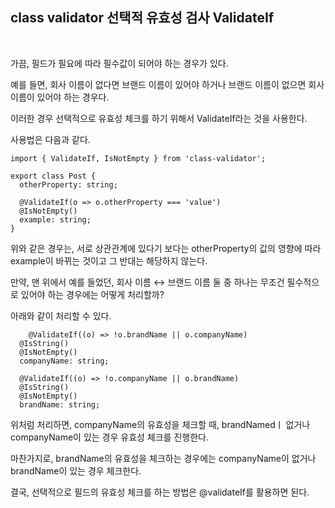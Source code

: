 ## class validator 선택적 유효성 검사 ValidateIf 
<br>

가끔, 필드가 필요에 따라 필수값이 되어야 하는 경우가 있다.

예를 들면, 회사 이름이 없다면 브랜드 이름이 있어야 하거나 브랜드 이름이 없으면 회사 이름이 있어야 하는 경우다.

이러한 경우 선택적으로 유효성 체크를 하기 위해서 ValidateIf라는 것을 사용한다.

사용법은 다음과 같다.

```tsx
import { ValidateIf, IsNotEmpty } from 'class-validator';

export class Post {
  otherProperty: string;

  @ValidateIf(o => o.otherProperty === 'value')
  @IsNotEmpty()
  example: string;
}
```

위와 같은 경우는, 서로 상관관계에 있다기 보다는 otherProperty의 값의 영향에 따라 example이 바뀌는 것이고 그 반대는 해당하지 않는다.

만약, 맨 위에서 예를 들었던, 회사 이름 ↔ 브랜드 이름 둘 중 하나는 무조건 필수적으로 있어야 하는 경우에는 어떻게 처리할까?

아래와 같이 처리할 수 있다.

```tsx
	@ValidateIf((o) => !o.brandName || o.companyName)
  @IsString()
  @IsNotEmpty()
  companyName: string;

  @ValidateIf((o) => !o.companyName || o.brandName)
  @IsString()
  @IsNotEmpty()
  brandName: string;
```

위처럼 처리하면, companyName의 유효성을 체크할 때, brandNamedㅣ 없거나 companyName이 있는 경우 유효성 체크를 진행한다.

마찬가지로, brandName의 유효성을 체크하는 경우에는 companyName이 없거나 brandName이 있는 경우 체크한다.

결국, 선택적으로 필드의 유효성 체크를 하는 방법은  @validateIf를 활용하면 된다.